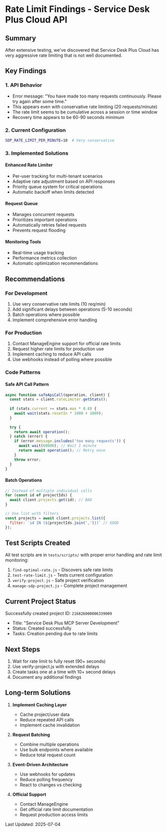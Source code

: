 # Rate Limit Findings - Service Desk Plus Cloud API

## Summary

After extensive testing, we've discovered that Service Desk Plus Cloud has very aggressive rate limiting that is not well documented.

## Key Findings

### 1. API Behavior
- Error message: "You have made too many requests continuously. Please try again after some time."
- This appears even with conservative rate limiting (20 requests/minute)
- The rate limit seems to be cumulative across a session or time window
- Recovery time appears to be 60-90 seconds minimum

### 2. Current Configuration
```bash
SDP_RATE_LIMIT_PER_MINUTE=10  # Very conservative
```

### 3. Implemented Solutions

#### Enhanced Rate Limiter
- Per-user tracking for multi-tenant scenarios
- Adaptive rate adjustment based on API responses
- Priority queue system for critical operations
- Automatic backoff when limits detected

#### Request Queue
- Manages concurrent requests
- Prioritizes important operations
- Automatically retries failed requests
- Prevents request flooding

#### Monitoring Tools
- Real-time usage tracking
- Performance metrics collection
- Automatic optimization recommendations

## Recommendations

### For Development
1. Use very conservative rate limits (10 req/min)
2. Add significant delays between operations (5-10 seconds)
3. Batch operations where possible
4. Implement comprehensive error handling

### For Production
1. Contact ManageEngine support for official rate limits
2. Request higher rate limits for production use
3. Implement caching to reduce API calls
4. Use webhooks instead of polling where possible

### Code Patterns

#### Safe API Call Pattern
```javascript
async function safeApiCall(operation, client) {
  const stats = client.rateLimiter.getStats();
  
  if (stats.current >= stats.max * 0.8) {
    await wait(stats.resetIn * 1000 + 1000);
  }
  
  try {
    return await operation();
  } catch (error) {
    if (error.message.includes('too many requests')) {
      await wait(60000); // Wait 1 minute
      return await operation(); // Retry once
    }
    throw error;
  }
}
```

#### Batch Operations
```javascript
// Instead of multiple individual calls
for (const id of projectIds) {
  await client.projects.get(id); // BAD
}

// Use list with filters
const projects = await client.projects.list({
  filter: `id IN (${projectIds.join(',')})` // GOOD
});
```

## Test Scripts Created

All test scripts are in `tests/scripts/` with proper error handling and rate limit monitoring:

1. `find-optimal-rate.js` - Discovers safe rate limits
2. `test-rate-limit.js` - Tests current configuration  
3. `verify-project.js` - Safe project verification
4. `manage-sdp-project.js` - Complete project management

## Current Project Status

Successfully created project ID: `216826000006339009`
- Title: "Service Desk Plus MCP Server Development"
- Status: Created successfully
- Tasks: Creation pending due to rate limits

## Next Steps

1. Wait for rate limit to fully reset (90+ seconds)
2. Use verify-project.js with extended delays
3. Create tasks one at a time with 10+ second delays
4. Document any additional findings

## Long-term Solutions

1. **Implement Caching Layer**
   - Cache project/user data
   - Reduce repeated API calls
   - Implement cache invalidation

2. **Request Batching**
   - Combine multiple operations
   - Use bulk endpoints where available
   - Reduce total request count

3. **Event-Driven Architecture**
   - Use webhooks for updates
   - Reduce polling frequency
   - React to changes vs checking

4. **Official Support**
   - Contact ManageEngine
   - Get official rate limit documentation
   - Request production access limits

Last Updated: 2025-07-04
